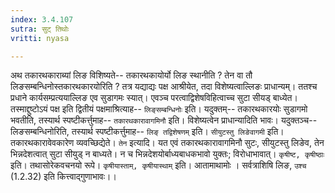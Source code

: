 ```yaml
---
index: 3.4.107
sutra: सुट् तिथोः
vritti: nyasa

---
```

अथ तकारथकाराब्यां लिङ विशिष्यते-- तकारथकायोर्यो लिङ स्थानीति ? तेन वा तौ लिङसम्बन्धिनोस्तकारथकारयोरिति ? तत्र यद्याद्यः पक्ष आश्रीयेत, तदा विशेष्यत्वाल्लिङः प्राधान्यम्। ततश्च प्रधाने कार्यसम्प्रत्ययाल्लिङ एव सुडागमः स्यात्। एवञ्च परत्वाद्विशेषविहित्वाच्च सुटा सीयड् बाध्येत। तस्माद्दुष्टोऽयं पक्ष इति द्वितीयं पक्षमाश्रित्याह-- `लिङ्सम्बन्धिनोः` इति। यदुक्तम्-- तकारथकारयोः सुडागमो भवतीति, तस्यार्थ स्पष्टीकर्त्तुमाह-- `तकारथकारावागमिनौ` इति। विशेष्यत्वेन प्राधान्यादिति भावः। यदुक्तञ्च-- लिङसम्बन्धिनोरिति, तस्यार्थ स्पष्टीकर्त्तुमाह-- `लिङ् तद्विशेषणम्` इति। `सीयुटस्तु लिङेवागमी` इति। तकारथकारावेवकारेण व्यवच्छिद्येते। `तेन` इत्यादि। यत एवं तकारथकारावागमिनौ सुटः, सीयुटस्तु लिङेव, तेन भिन्नदेशत्वात् सुटा सीयुड् न बाध्यते। न च भिन्नदेशयोर्बाध्यबाधकभावो युक्तः; विरोधाभावात्। `कृषीष्ट, कृषीष्ठाः` इति। तथासोरेकवचनयो रूपे। `कृषीयास्ताम्, कृषीयास्थाम्` इति। आतामाथामोः । सर्वत्राशिषि लिङ, `उश्च` (1.2.32) इति कित्त्वाद्गुणाभावः।।